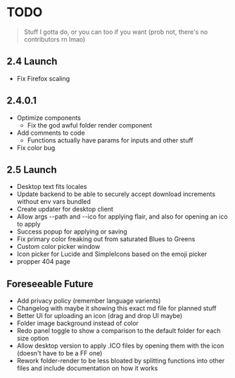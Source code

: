 # TODO

> Stuff I gotta do, or you can too if you want (prob not, there's no contributors rn lmao)

## 2.4 Launch

- Fix Firefox scaling

## 2.4.0.1

- Optimize components
  - Fix the god awful folder render component
- Add comments to code
  - Functions actually have params for inputs and other stuff
- Fix color bug

## 2.5 Launch

- Desktop text fits locales
- Update backend to be able to securely accept download increments without env vars bundled
- Create updater for desktop client
- Allow args --path and --ico for applying flair, and also for opening an ico to apply
- Success popup for applying or saving
- Fix primary color freaking out from saturated Blues to Greens
- Custom color picker window
- Icon picker for Lucide and SimpleIcons based on the emoji picker
- propper 404 page

## Foreseeable Future

- Add privacy policy (remember language varients)
- Changelog with maybe it showing this exact md file for planned stuff
- Better UI for uploading an icon (drag and drop UI maybe)
- Folder image background instead of color
- Redo panel toggle to show a comparison to the default folder for each size option
- Allow desktop version to apply .ICO files by opening them with the icon (doesn't have to be a FF one)
- Rework folder-render to be less bloated by splitting functions into other files and include documentation on how it works

